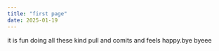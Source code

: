 ```yaml
---
title: "first page"
date: 2025-01-19
---
```

it is fun doing all these kind pull and comits and feels happy.bye byeee
